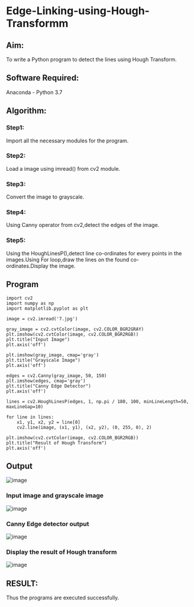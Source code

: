 # Edge-Linking-using-Hough-Transformm
## Aim:
To write a Python program to detect the lines using Hough Transform.

## Software Required:
Anaconda - Python 3.7

## Algorithm:
### Step1:

Import all the necessary modules for the program.
### Step2:

Load a image using imread() from cv2 module.
### Step3:

Convert the image to grayscale.
### Step4:

Using Canny operator from cv2,detect the edges of the image.
### Step5:

Using the HoughLinesP(),detect line co-ordinates for every points in the images.Using For loop,draw the lines on the found co-ordinates.Display the image.
## Program

```
import cv2
import numpy as np
import matplotlib.pyplot as plt

image = cv2.imread('7.jpg')

gray_image = cv2.cvtColor(image, cv2.COLOR_BGR2GRAY)
plt.imshow(cv2.cvtColor(image, cv2.COLOR_BGR2RGB))  
plt.title("Input Image")
plt.axis('off')

plt.imshow(gray_image, cmap='gray')
plt.title("Grayscale Image")
plt.axis('off')

edges = cv2.Canny(gray_image, 50, 150)
plt.imshow(edges, cmap='gray')
plt.title("Canny Edge Detector")
plt.axis('off')

lines = cv2.HoughLinesP(edges, 1, np.pi / 180, 100, minLineLength=50, maxLineGap=10)

for line in lines:
    x1, y1, x2, y2 = line[0]  
    cv2.line(image, (x1, y1), (x2, y2), (0, 255, 0), 2) 

plt.imshow(cv2.cvtColor(image, cv2.COLOR_BGR2RGB)) 
plt.title("Result of Hough Transform")
plt.axis('off')
```
## Output
![image](https://github.com/user-attachments/assets/3dc52c1c-40ba-423f-9e8d-a2e63582e4a8)


### Input image and grayscale image
![image](https://github.com/user-attachments/assets/2483e5e5-6a42-4195-961f-74f044e17887)


### Canny Edge detector output
![image](https://github.com/user-attachments/assets/8e3f56ac-a8fb-417a-8d29-b1c8d9fd8de4)


### Display the result of Hough transform
![image](https://github.com/user-attachments/assets/d4f8b825-e057-44b3-b63d-89b18136f59c)


## RESULT:
Thus the programs are executed successfully.
